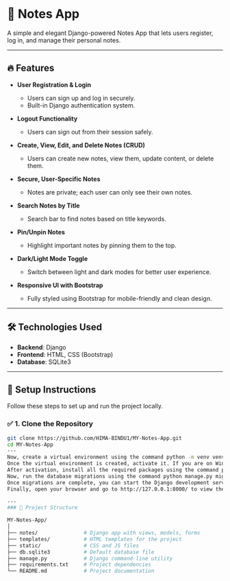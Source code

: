 # 📝 Notes App

A simple and elegant Django-powered Notes App that lets users register, log in, and manage their personal notes.

---

## 🔥 Features

- **User Registration & Login**  
  - Users can sign up and log in securely.  
  - Built-in Django authentication system.

- **Logout Functionality**  
  - Users can sign out from their session safely.

- **Create, View, Edit, and Delete Notes (CRUD)**  
  - Users can create new notes, view them, update content, or delete them.

- **Secure, User-Specific Notes**  
  - Notes are private; each user can only see their own notes.

- **Search Notes by Title**  
  - Search bar to find notes based on title keywords.

- **Pin/Unpin Notes**  
  - Highlight important notes by pinning them to the top.

- **Dark/Light Mode Toggle**  
  - Switch between light and dark modes for better user experience.

- **Responsive UI with Bootstrap**  
  - Fully styled using Bootstrap for mobile-friendly and clean design.


---

## 🛠️ Technologies Used

- **Backend**: Django
- **Frontend**: HTML, CSS (Bootstrap)
- **Database**: SQLite3

---

## 🚀 Setup Instructions

Follow these steps to set up and run the project locally.

### ✅ 1. Clone the Repository

```bash
git clone https://github.com/HIMA-BINDU1/MY-Notes-App.git
cd MY-Notes-App
---
Now, create a virtual environment using the command python -m venv venv. This will create an isolated environment for your dependencies.
Once the virtual environment is created, activate it. If you are on Windows, run venv\Scripts\activate. If you are using macOS or Linux, use source venv/bin/activate.
After activation, install all the required packages using the command pip install -r requirements.txt.
Now, run the database migrations using the command python manage.py migrate to set up your database schema.
Once migrations are complete, you can start the Django development server using python manage.py runserver.
Finally, open your browser and go to http://127.0.0.1:8000/ to view the application.

---
### 📁 Project Structure

MY-Notes-App/
│
├── notes/               # Django app with views, models, forms
├── templates/           # HTML templates for the project
├── static/              # CSS and JS files
├── db.sqlite3           # Default database file
├── manage.py            # Django command-line utility
├── requirements.txt     # Project dependencies
└── README.md            # Project documentation

